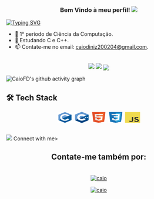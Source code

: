 <h3 align="center">
 Bem Vindo à meu perfil!
  <img src="https://media.giphy.com/media/hvRJCLFzcasrR4ia7z/giphy.gif" width="28">
</h3>

<a href="https://git.io/typing-svg"><img src="https://readme-typing-svg.demolab.com?font=Indie+Flower&size=30&pause=1000&color=0EF732&center=true&vCenter=true&width=435&lines=Olá!+me+chamo+Caio+Diniz;Sou+estudante+de;Ciência+da+Computação" alt="Typing SVG" /></a>


- 🥇 1° período de Ciência da Computação.
- 🌱 Estudando C e C++.
- 📫 Contate-me no email: caiodiniz200204@gmail.com.

##


<div align="center">
  <img src="https://github-readme-stats-sigma-five.vercel.app/api?hide_title=false&hide_rank=false&show_icons=true&include_all_commits=true&count_private=true&disable_animations=false&theme=great-gatsby&locale=en&hide_border=false&username=CaioFD" height="150"  />
  <img src="https://github-readme-stats-sigma-five.vercel.app/api/top-langs?locale=en&hide_title=false&layout=compact&card_width=320&langs_count=5&theme=great-gatsby&hide_border=false&username=CaioFD" height="150"   />
  <img align="center" src="https://github-readme-streak-stats.herokuapp.com/?user=CaioFD&theme=great-gatsby&hide_border=true&background=EB545400" /></p>
</div









<!--Gráfico-->
![CaioFD's github activity graph](https://github-readme-activity-graph.vercel.app/graph?username=CaioFD&bg_color=0d1117&color=ffffff&line=00b3ff&point=f9fafa&area=true&hide_border=true)

## 🛠  Tech Stack

<div align="center">
  <img src="https://github.com/devicons/devicon/blob/master/icons/c/c-original.svg"                   height="30" width="42" alt="C logo"  />
  <img src="https://github.com/devicons/devicon/blob/master/icons/cplusplus/cplusplus-original.svg"   height="30" width="42" alt="Cplusplus logo"  />
  <img src="https://github.com/devicons/devicon/blob/master/icons/html5/html5-original.svg"           height="30" width="42" alt="html5 logo"  />
  <img src="https://github.com/devicons/devicon/blob/master/icons/css3/css3-original.svg"             height="30" width="42" alt="css3 logo"  />
  <img src="https://github.com/devicons/devicon/blob/master/icons/javascript/javascript-original.svg" height="30" width="42" alt="javascript logo"  />

</div>

## 
<img src="https://media.giphy.com/media/iY8CRBdQXODJSCERIr/giphy.gif" width="30px"> Connect with me>

 <h2 align="center">Contate-me também por:</h2>
    <p align="center">
      <br/>
      <a href="https://www.linkedin.com/in/caio-diniz-629933235/" target="blank"><img align="center"
         src="https://img.shields.io/badge/linkedin-%231DA1F2.svg?style=for-the-badge&logo=linkedin&logoColor=white"
         alt="caio" height="30"/></a>
    </p>
  <p align="center">
      <a href="https://www.instagram.com/caiofd13/" target="blank"><img align="center"
         src="https://img.shields.io/badge/instagram-%23E4405F.svg?style=for-the-badge&logo=Instagram&logoColor=white"
         alt="caio" height="30"/></a>
      <br>
    </p>
     
     
